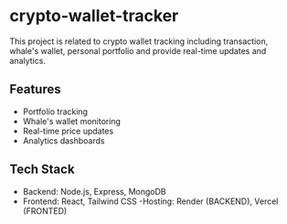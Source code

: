 # crypto-wallet-tracker
This project is related to crypto wallet tracking including transaction, whale's wallet, personal portfolio and provide real-time updates and analytics.

## Features
- Portfolio tracking
- Whale's wallet monitoring
- Real-time price updates 
- Analytics dashboards

## Tech Stack
- Backend: Node.js, Express, MongoDB
- Frontend: React, Tailwind CSS
-Hosting: Render (BACKEND), Vercel (FRONTED)
